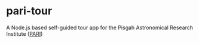 # pari-tour

A Node.js based self-guided tour app for the Pisgah Astronomical Research Institute ([PARI](http://pari.edu))
